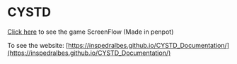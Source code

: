 # CYSTD

[Click here](https://design.penpot.app/#/view/af8aaf7c-05e6-8124-8003-8dedaa643b11?page-id=af8aaf7c-05e6-8124-8003-8dedaa643b12&section=interactions&index=0&share-id=75aa5258-9a82-8002-8003-9314350ac119) to see the game ScreenFlow (Made in penpot)

To see the website: [https://inspedralbes.github.io/CYSTD_Documentation/](https://inspedralbes.github.io/CYSTD_Documentation/)
